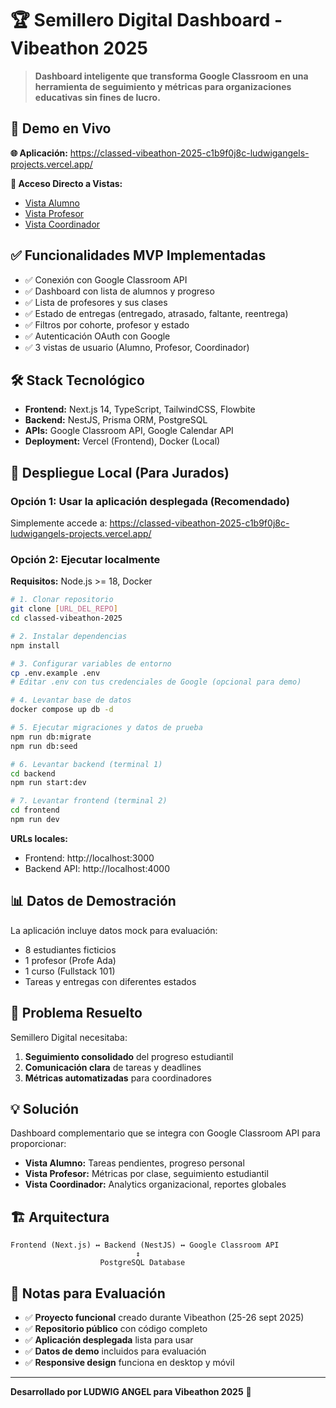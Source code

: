 # 🏆 Semillero Digital Dashboard - Vibeathon 2025

> **Dashboard inteligente que transforma Google Classroom en una herramienta de seguimiento y métricas para organizaciones educativas sin fines de lucro.**

## 🚀 **Demo en Vivo**
**🌐 Aplicación:** https://classed-vibeathon-2025-c1b9f0j8c-ludwigangels-projects.vercel.app/

**📱 Acceso Directo a Vistas:**
- [Vista Alumno](https://classed-vibeathon-2025-c1b9f0j8c-ludwigangels-projects.vercel.app/student)
- [Vista Profesor](https://classed-vibeathon-2025-c1b9f0j8c-ludwigangels-projects.vercel.app/teacher)
- [Vista Coordinador](https://classed-vibeathon-2025-c1b9f0j8c-ludwigangels-projects.vercel.app/coordinator)

## ✅ **Funcionalidades MVP Implementadas**
- ✅ Conexión con Google Classroom API
- ✅ Dashboard con lista de alumnos y progreso
- ✅ Lista de profesores y sus clases
- ✅ Estado de entregas (entregado, atrasado, faltante, reentrega)
- ✅ Filtros por cohorte, profesor y estado
- ✅ Autenticación OAuth con Google
- ✅ 3 vistas de usuario (Alumno, Profesor, Coordinador)

## 🛠 **Stack Tecnológico**
- **Frontend:** Next.js 14, TypeScript, TailwindCSS, Flowbite
- **Backend:** NestJS, Prisma ORM, PostgreSQL
- **APIs:** Google Classroom API, Google Calendar API
- **Deployment:** Vercel (Frontend), Docker (Local)

## 🚀 **Despliegue Local (Para Jurados)**

### **Opción 1: Usar la aplicación desplegada (Recomendado)**
Simplemente accede a: https://classed-vibeathon-2025-c1b9f0j8c-ludwigangels-projects.vercel.app/

### **Opción 2: Ejecutar localmente**

**Requisitos:** Node.js >= 18, Docker

```bash
# 1. Clonar repositorio
git clone [URL_DEL_REPO]
cd classed-vibeathon-2025

# 2. Instalar dependencias
npm install

# 3. Configurar variables de entorno
cp .env.example .env
# Editar .env con tus credenciales de Google (opcional para demo)

# 4. Levantar base de datos
docker compose up db -d

# 5. Ejecutar migraciones y datos de prueba
npm run db:migrate
npm run db:seed

# 6. Levantar backend (terminal 1)
cd backend
npm run start:dev

# 7. Levantar frontend (terminal 2)
cd frontend
npm run dev
```

**URLs locales:**
- Frontend: http://localhost:3000
- Backend API: http://localhost:4000

## 📊 **Datos de Demostración**
La aplicación incluye datos mock para evaluación:
- 8 estudiantes ficticios
- 1 profesor (Profe Ada)
- 1 curso (Fullstack 101)
- Tareas y entregas con diferentes estados

## 🎯 **Problema Resuelto**
Semillero Digital necesitaba:
1. **Seguimiento consolidado** del progreso estudiantil
2. **Comunicación clara** de tareas y deadlines
3. **Métricas automatizadas** para coordinadores

## 💡 **Solución**
Dashboard complementario que se integra con Google Classroom API para proporcionar:
- **Vista Alumno:** Tareas pendientes, progreso personal
- **Vista Profesor:** Métricas por clase, seguimiento estudiantil
- **Vista Coordinador:** Analytics organizacional, reportes globales

## 🏗 **Arquitectura**
```
Frontend (Next.js) ↔ Backend (NestJS) ↔ Google Classroom API
                            ↕
                    PostgreSQL Database
```

## 📝 **Notas para Evaluación**
- ✅ **Proyecto funcional** creado durante Vibeathon (25-26 sept 2025)
- ✅ **Repositorio público** con código completo
- ✅ **Aplicación desplegada** lista para usar
- ✅ **Datos de demo** incluidos para evaluación
- ✅ **Responsive design** funciona en desktop y móvil

---
**Desarrollado por LUDWIG ANGEL para Vibeathon 2025** 🚀
